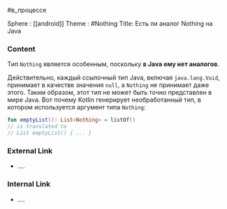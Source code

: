#в_процессе 

Sphere : [[android]]
Theme : #Nothing
Title: Есть ли аналог Nothing на Java

### Content

Тип `Nothing` является особенным, поскольку **в Java ему нет аналогов**.

Действительно, каждый ссылочный тип Java, включая `java.lang.Void`, принимает в качестве значения `null`, а `Nothing` не принимает даже этого. Таким образом, этот тип не может быть точно представлен в мире Java. Вот почему Kotlin генерирует необработанный тип, в котором используется аргумент типа `Nothing`:

```kotlin
fun emptyList(): List<Nothing> = listOf()
// is translated to
// List emptyList() { ... }
```
### External Link

- ....

### Internal Link

- ....